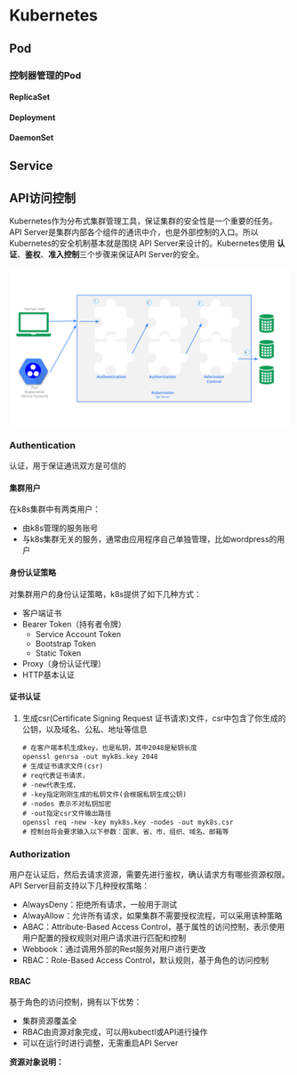 # Kubernetes

## Pod

### 控制器管理的Pod

#### ReplicaSet

#### Deployment

#### DaemonSet

## Service

## API访问控制

Kubernetes作为分布式集群管理工具，保证集群的安全性是一个重要的任务。API Server是集群内部各个组件的通讯中介，也是外部控制的入口。所以Kubernetes的安全机制基本就是围绕 API Server来设计的。Kubernetes使用 **认证**、**鉴权**、**准入控制**三个步骤来保证API Server的安全。

![Kubernetes API 请求处理步骤示意图](images/access-control-overview.svg)

### Authentication

认证，用于保证通讯双方是可信的

#### 集群用户

在k8s集群中有两类用户：

- 由k8s管理的服务账号
- 与k8s集群无关的服务，通常由应用程序自己单独管理，比如wordpress的用户

#### 身份认证策略

对集群用户的身份认证策略，k8s提供了如下几种方式：

- 客户端证书
- Bearer Token（持有者令牌）
  - Service Account Token
  - Bootstrap Token
  - Static Token
- Proxy（身份认证代理）
- HTTP基本认证

#### 证书认证

1. 生成csr(Certificate Signing Request 证书请求)文件，csr中包含了你生成的公钥，以及域名、公私、地址等信息

   ```shell
   # 在客户端本机生成key，也是私钥，其中2048是秘钥长度
   openssl genrsa -out myk8s.key 2048
   # 生成证书请求文件(csr)
   # req代表证书请求，
   # -new代表生成，
   # -key指定刚刚生成的私钥文件(会根据私钥生成公钥) 
   # -nodes 表示不对私钥加密
   # -out指定csr文件输出路径
   openssl req -new -key myk8s.key -nodes -out myk8s.csr
   # 控制台将会要求输入以下参数：国家、省、市、组织、域名、邮箱等
   ```

   



### Authorization

用户在认证后，然后去请求资源，需要先进行鉴权，确认请求方有哪些资源权限。API Server目前支持以下几种授权策略：

- AlwaysDeny：拒绝所有请求，一般用于测试
- AlwayAllow：允许所有请求，如果集群不需要授权流程，可以采用该种策略
- ABAC：Attribute-Based Access Control，基于属性的访问控制，表示使用用户配置的授权规则对用户请求进行匹配和控制
- Webbook：通过调用外部的Rest服务对用户进行更改
- RBAC：Role-Based Access Control，默认规则，基于角色的访问控制

#### RBAC

基于角色的访问控制，拥有以下优势：

- 集群资源覆盖全
- RBAC由资源对象完成，可以用kubectl或API进行操作
- 可以在运行时进行调整，无需重启API Server

**资源对象说明：**



